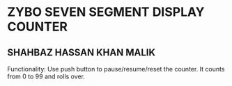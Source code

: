 # ZYBO SEVEN SEGMENT DISPLAY COUNTER
## SHAHBAZ HASSAN KHAN MALIK

Functionality: Use push button to pause/resume/reset the counter. It counts from 0 to 99 and rolls over.

